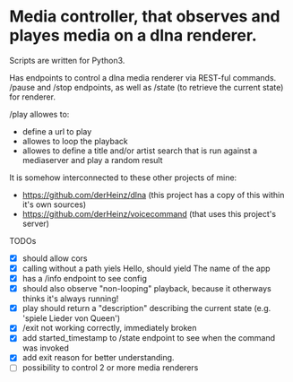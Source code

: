 # Media controller, that observes and playes media on a dlna renderer.

Scripts are written for Python3.

Has endpoints to control a dlna media renderer via REST-ful commands.
/pause and /stop endpoints, as well as /state (to retrieve the current state) for renderer.

/play allowes to:
- define a url to play
- allowes to loop the playback
- allowes to define a title and/or artist search that is run against a mediaserver and play a random result

It is somehow interconnected to these other projects of mine:
- https://github.com/derHeinz/dlna (this project has a copy of this within it's own sources)
- https://github.com/derHeinz/voicecommand (that uses this project's server)

TODOs
- [X] should allow cors
- [X] calling without a path yiels Hello, should yield The name of the app
- [X] has a /info endpoint to see config
- [X] should also observe "non-looping" playback, because it otherways thinks it's always running!
- [X] play should return a "description" describing the current state (e.g. 'spiele Lieder von Queen')
- [X] /exit not working correctly, immediately broken
- [X] add started_timestamp to /state endpoint to see when the command was invoked
- [X] add exit reason for better understanding.
- [ ] possibility to control 2 or more media renderers
